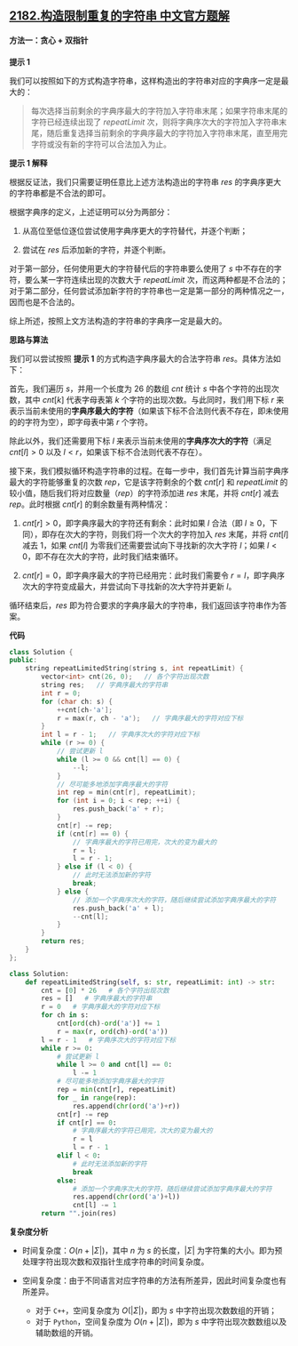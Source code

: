 ## [2182.构造限制重复的字符串 中文官方题解](https://leetcode.cn/problems/construct-string-with-repeat-limit/solutions/100000/gou-zao-xian-zhi-zhong-fu-de-zi-fu-chuan-v02s)
#### 方法一：贪心 + 双指针

**提示 $1$**

我们可以按照如下的方式构造字符串，这样构造出的字符串对应的字典序一定是最大的：

> 每次选择当前剩余的字典序最大的字符加入字符串末尾；如果字符串末尾的字符已经连续出现了 $\textit{repeatLimit}$ 次，则将字典序次大的字符加入字符串末尾，随后重复选择当前剩余的字典序最大的字符加入字符串末尾，直至用完字符或没有新的字符可以合法加入为止。

**提示 $1$ 解释**

根据反证法，我们只需要证明任意比上述方法构造出的字符串 $\textit{res}$ 的字典序更大的字符串都是不合法的即可。

根据字典序的定义，上述证明可以分为两部分：

1. 从高位至低位逐位尝试使用字典序更大的字符替代，并逐个判断；

2. 尝试在 $\textit{res}$ 后添加新的字符，并逐个判断。

对于第一部分，任何使用更大的字符替代后的字符串要么使用了 $s$ 中不存在的字符，要么某一字符连续出现的次数大于 $\textit{repeatLimit}$ 次，而这两种都是不合法的；对于第二部分，任何尝试添加新字符的字符串也一定是第一部分的两种情况之一，因而也是不合法的。

综上所述，按照上文方法构造的字符串的字典序一定是最大的。

**思路与算法**

我们可以尝试按照 **提示 $1$** 的方式构造字典序最大的合法字符串 $\textit{res}$。具体方法如下：

首先，我们遍历 $s$，并用一个长度为 $26$ 的数组 $\textit{cnt}$ 统计 $s$ 中各个字符的出现次数，其中 $\textit{cnt}[k]$ 代表字母表第 $k$ 个字符的出现次数。与此同时，我们用下标 $r$ 来表示当前未使用的**字典序最大的字符**（如果该下标不合法则代表不存在，即未使用的的字符为空），即字母表中第 $r$ 个字符。

除此以外，我们还需要用下标 $l$ 来表示当前未使用的**字典序次大的字符**（满足 $cnt[l] > 0$ 以及 $l < r$，如果该下标不合法则代表不存在）。

接下来，我们模拟循环构造字符串的过程。在每一步中，我们首先计算当前字典序最大的字符能够重复的次数 $\textit{rep}$，它是该字符剩余的个数 $\textit{cnt}[r]$ 和 $\textit{repeatLimit}$ 的较小值，随后我们将对应数量（$\textit{rep}$）的字符添加进 $\textit{res}$ 末尾，并将 $\textit{cnt}[r]$ 减去 $\textit{rep}$。此时根据 $\textit{cnt}[r]$ 的剩余数量有两种情况：

1. $\textit{cnt}[r] > 0$，即字典序最大的字符还有剩余：此时如果 $l$ 合法（即 $l \ge 0$，下同），即存在次大的字符，则我们将一个次大的字符加入 $\textit{res}$ 末尾，并将 $cnt[l]$ 减去 $1$，如果 $cnt[l]$ 为零我们还需要尝试向下寻找新的次大字符 $l$；如果 $l < 0$，即不存在次大的字符，此时我们结束循环。

2. $\textit{cnt}[r] = 0$，即字典序最大的字符已经用完：此时我们需要令 $r = l$，即字典序次大的字符变成最大，并尝试向下寻找新的次大字符并更新 $l$。

循环结束后，$\textit{res}$ 即为符合要求的字典序最大的字符串，我们返回该字符串作为答案。

**代码**

```C++ [sol1-C++]
class Solution {
public:
    string repeatLimitedString(string s, int repeatLimit) {
        vector<int> cnt(26, 0);   // 各个字符出现次数
        string res;   // 字典序最大的字符串
        int r = 0;
        for (char ch: s) {
            ++cnt[ch-'a'];
            r = max(r, ch - 'a');   // 字典序最大的字符对应下标
        }
        int l = r - 1;   // 字典序次大的字符对应下标
        while (r >= 0) {
            // 尝试更新 l
            while (l >= 0 && cnt[l] == 0) {
                --l;
            }
            // 尽可能多地添加字典序最大的字符
            int rep = min(cnt[r], repeatLimit);
            for (int i = 0; i < rep; ++i) {
                res.push_back('a' + r);
            }
            cnt[r] -= rep;
            if (cnt[r] == 0) {
                // 字典序最大的字符已用完，次大的变为最大的
                r = l;
                l = r - 1;
            } else if (l < 0) {
                // 此时无法添加新的字符
                break;
            } else {
                // 添加一个字典序次大的字符，随后继续尝试添加字典序最大的字符
                res.push_back('a' + l);
                --cnt[l];
            }
        }
        return res;
    }
};
```


```Python [sol1-Python3]
class Solution:
    def repeatLimitedString(self, s: str, repeatLimit: int) -> str:
        cnt = [0] * 26   # 各个字符出现次数
        res = []   # 字典序最大的字符串
        r = 0   # 字典序最大的字符对应下标
        for ch in s:
            cnt[ord(ch)-ord('a')] += 1
            r = max(r, ord(ch)-ord('a'))
        l = r - 1   # 字典序次大的字符对应下标
        while r >= 0:
            # 尝试更新 l
            while l >= 0 and cnt[l] == 0:
                l -= 1
            # 尽可能多地添加字典序最大的字符
            rep = min(cnt[r], repeatLimit)
            for _ in range(rep):
                res.append(chr(ord('a')+r))
            cnt[r] -= rep
            if cnt[r] == 0:
                # 字典序最大的字符已用完，次大的变为最大的
                r = l 
                l = r - 1
            elif l < 0:
                # 此时无法添加新的字符
                break
            else:
                # 添加一个字典序次大的字符，随后继续尝试添加字典序最大的字符
                res.append(chr(ord('a')+l))
                cnt[l] -= 1
        return "".join(res)
```


**复杂度分析**

- 时间复杂度：$O(n + |\Sigma|)$，其中 $n$ 为 $s$ 的长度，$|\Sigma|$ 为字符集的大小。即为预处理字符出现次数和双指针生成字符串的时间复杂度。

- 空间复杂度：由于不同语言对应字符串的方法有所差异，因此时间复杂度也有所差异。
  - 对于 $\texttt{C++}$，空间复杂度为 $O(|\Sigma|)$，即为 $s$ 中字符出现次数数组的开销；
  - 对于 $\texttt{Python}$，空间复杂度为 $O(n + |\Sigma|)$，即为 $s$ 中字符出现次数数组以及辅助数组的开销。